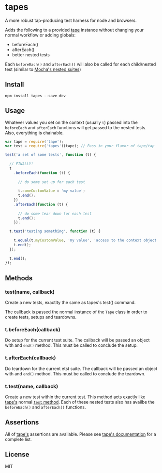 # tapes

A more robust tap-producing test harness for node and browsers.

Adds the following to a provided [tape](https://github.com/substack/tape) instance without changing your normal workflow or adding globals:

* beforeEach()
* afterEach()
* better nested tests

Each `beforeEach()` and `afterEach()` will also be called for each child/nested test (similar to [Mocha's nested suites](http://visionmedia.github.io/mocha/))

## Install

```
npm install tapes --save-dev
```

## Usage

Whatever values you set on the context (usually `t`) passed into the `beforeEach` and `afterEach` functions will get passed to the nested tests. Also, everything is chainable.

```js
var tape = require('tape');
var test = require('tapes')(tape); // Pass in your flavor of tape/tap

test('a set of some tests', function (t) {
  
  // FINALLY!
  t
    .beforeEach(function (t) {
    
      // do some set up for each test
      
      t.someCustomValue = 'my value';
      t.end();
    })
    .afterEach(function (t) {
    
      // do some tear down for each test
      t.end();
    });

  t.test('testing something', function (t) {
  
    t.equal(t.myCustomValue, 'my value', 'access to the context object');
    t.end();
  });
  
  t.end();
});
```

## Methods

### test(name, callback)

Create a new tests, exactlty the same as tapes's test() command.

The callback is passed the normal instance of the `Tape` class in order to create tests, setups and teardowns.

### t.beforeEach(callback)

Do setup for the current test suite. The callback will be passed an object with and `end()` method. This must be called to conclude the setup.

### t.afterEach(callback)

Do teardown for the current etst suite. The callback will be passed an object with and `end()` method. This must be called to conclude the teardown.

### t.test(name, callback)

Create a new test within the current test. This method acts exactly like [tape's](https://github.com/substack/tape) normal [`test` method](https://github.com/substack/tape#testname-cb). Each of these nested tests also has availbe the `beforeEach()` and `afterEach()` functions.

## Assertions

All of [tape's](https://github.com/substack/tape) assertions are available. Please see [tape's documentation](https://github.com/substack/tape#tokvalue-msg) for a complete list.

## License

MIT